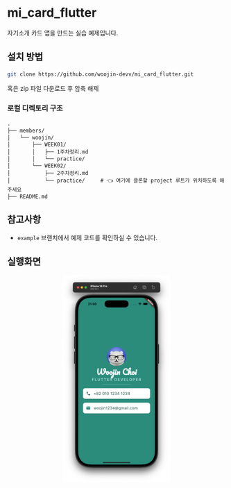 # mi_card_flutter
자기소개 카드 앱을 만드는 실습 예제입니다.

## 설치 방법
```bash
git clone https://github.com/woojin-devv/mi_card_flutter.git
```
혹은 zip 파일 다운로드 후 압축 해제

### 로컬 디렉토리 구조
```
.
├── members/                   
│   └── woojin/                  
│       ├── WEEK01/               
│       │   ├── 1주차정리.md      
│       │   └── practice/        
│       └── WEEK02/               
│           ├── 2주차정리.md
│           └── practice/     # 👈 여기에 클론할 project 루트가 위치하도록 해주세요
├── README.md                    
```
## 참고사항 
- `example` 브랜치에서 예제 코드를 확인하실 수 있습니다.

## 실행화면
<p align="center">
  <img src="example.png" alt="실행 예시 화면" width="250">
</p>

